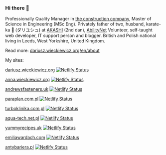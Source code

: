### Hi there 👋

Professionally Quality Manager in [the construction company](https://www.andrewsfasteners.uk), Master of Science in Engineering (MSc Eng). Privately father of two, husband, karate-ka 🥋 (ダリユシュ) at [AKASHI](https://www.akashishotokan.co.uk) (2nd dan), [AbilityNet](https://abilitynet.org.uk) Volunteer, self-taught web developer, IT support person and blogger. British and Polish national living in Leeds, West Yorkshire, United Kingdom. 

Read more: [dariusz.wieckiewicz.org/en/about](https://dariusz.wieckiewicz.org/en/about/)

My sites:

[dariusz.wieckiewicz.org](https://dariusz.wieckiewicz.org)
[![Netlify Status](https://api.netlify.com/api/v1/badges/5cfb7e89-99d0-4bce-a8d8-1ac0b5cbd045/deploy-status)](https://app.netlify.com/sites/idarek/deploys)

[anna.wieckiewicz.org](https://anna.wieckiewicz.org)
[![Netlify Status](https://api.netlify.com/api/v1/badges/9d954c97-fa3d-457d-9193-d412405d408c/deploy-status)](https://app.netlify.com/sites/annawieckiewicz/deploys)

[andrewsfasteners.uk](https://andrewsfasteners.uk)
[![Netlify Status](https://api.netlify.com/api/v1/badges/6fa3ccc9-a77f-44aa-8e91-c80c53d5c498/deploy-status)](https://app.netlify.com/sites/andrewsfasteners/deploys)

[paraplan.com.pl](https://paraplan.com.pl)
[![Netlify Status](https://api.netlify.com/api/v1/badges/423b8f44-8caf-4068-89f1-dd01956baa50/deploy-status)](https://app.netlify.com/sites/paraplancompl/deploys)

[turboklinika.com.pl](https://turboklinika.com.pl)
[![Netlify Status](https://api.netlify.com/api/v1/badges/2d3010b8-8037-4f23-b721-ad3dbe0cc456/deploy-status)](https://app.netlify.com/sites/turboklinika/deploys)

[aqua-tech.net.pl](https://aqua-tech.net.pl)
[![Netlify Status](https://api.netlify.com/api/v1/badges/99f84529-1136-4111-a569-e1478b8cf6f8/deploy-status)](https://app.netlify.com/sites/aquatech/deploys)

[yummyrecipes.uk](https://yummyrecipes.uk)
[![Netlify Status](https://api.netlify.com/api/v1/badges/22142ff2-2ef9-4c6c-b810-0ed551e5b00e/deploy-status)](https://app.netlify.com/sites/yummyrecipesuk/deploys)

[emiliawardach.com](https://emiliawardach.com)
[![Netlify Status](https://api.netlify.com/api/v1/badges/b1c73029-c4c9-4fdf-a7c5-9fc94baa053a/deploy-status)](https://app.netlify.com/projects/emiliawardach/deploys)

[antybariera.pl](https://antybariera.pl)
[![Netlify Status](https://api.netlify.com/api/v1/badges/dfce4a09-788d-4dc7-ac5a-001782ebdfa5/deploy-status)](https://app.netlify.com/projects/antybariera/deploys)
